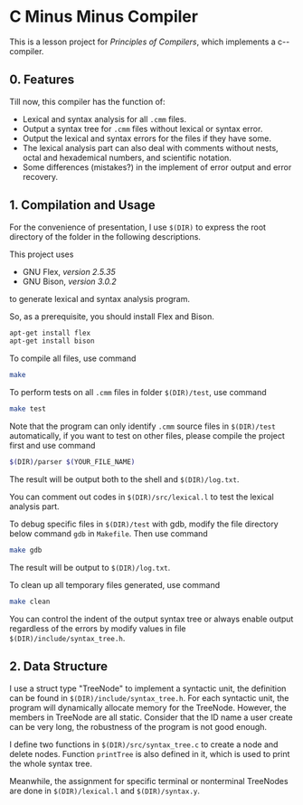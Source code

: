# C Minus Minus Compiler
This is a lesson project for *Principles of Compilers*, which implements a c-- compiler.

## 0. Features
Till now, this compiler has the function of:

* Lexical and syntax analysis for all ```.cmm``` files.
* Output a syntax tree for ```.cmm``` files without lexical or syntax error.
* Output the lexical and syntax errors for the files if they have some.
* The lexical analysis part can also deal with comments without nests, octal and hexademical numbers, and scientific notation.
* Some differences (mistakes?) in the implement of error output and error recovery.

## 1. Compilation and Usage
For the convenience of presentation, I use ```$(DIR)``` to express the root directory of the folder in the following descriptions.

This project uses

* GNU Flex, *version 2.5.35*
* GNU Bison, *version 3.0.2*

to generate lexical and syntax analysis program.

So, as a prerequisite, you should install Flex and Bison.
```Bash
apt-get install flex
apt-get install bison
```

To compile all files, use command
```Bash
make
```

To perform tests on all ```.cmm``` files in folder ```$(DIR)/test```, use command
```Bash
make test
```
Note that the program can only identify ```.cmm``` source files in ```$(DIR)/test``` automatically, if you want to test on other files, please compile the project first and use command
```Bash
$(DIR)/parser $(YOUR_FILE_NAME) 
```
The result will be output both to the shell and ```$(DIR)/log.txt```.

You can comment out codes in ```$(DIR)/src/lexical.l``` to test the lexical analysis part.

To debug specific files in ```$(DIR)/test``` with gdb, modify the file directory below command  ```gdb``` in ```Makefile```. Then use command
```Bash
make gdb
```
The result will be output to ```$(DIR)/log.txt```.

To clean up all temporary files generated, use command
```Bash
make clean
```
 	
You can control the indent of the output syntax tree or always enable output regardless of the errors by modify values in file ```$(DIR)/include/syntax_tree.h```.

## 2. Data Structure
I use a struct type "TreeNode" to implement a syntactic unit, the definition can be found in ```$(DIR)/include/syntax_tree.h```. For each syntactic unit, the program will dynamically allocate memory for the TreeNode. However, the members in TreeNode are all static. Consider that the ID name a user create can be very long, the robustness of the program is not good enough.

I define two functions in ```$(DIR)/src/syntax_tree.c``` to create a node and delete nodes. Function ```printTree``` is also defined in it, which is used to print the whole syntax tree.

Meanwhile, the assignment for specific terminal or nonterminal TreeNodes are done in ```$(DIR)/lexical.l``` and ```$(DIR)/syntax.y```.

